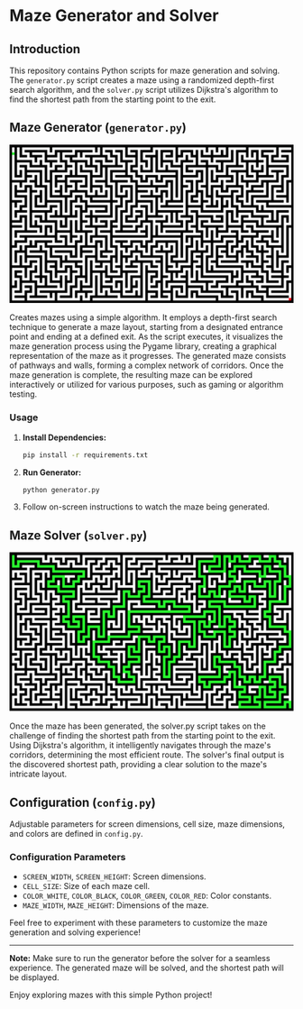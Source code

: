 # Maze Generator and Solver

## Introduction

This repository contains Python scripts for maze generation and solving. The `generator.py` script creates a maze using a randomized depth-first search algorithm, and the `solver.py` script utilizes Dijkstra's algorithm to find the shortest path from the starting point to the exit.

## Maze Generator (`generator.py`)

![Generator Picture](https://github.com/yuriysyt/Maze-Generator-Solver/raw/main/readme_images/Generator.png)

Creates mazes using a simple algorithm. It employs a depth-first search technique to generate a maze layout, starting from a designated entrance point and ending at a defined exit. As the script executes, it visualizes the maze generation process using the Pygame library, creating a graphical representation of the maze as it progresses. The generated maze consists of pathways and walls, forming a complex network of corridors. Once the maze generation is complete, the resulting maze can be explored interactively or utilized for various purposes, such as gaming or algorithm testing.

### Usage

1. **Install Dependencies:**
   ```bash
   pip install -r requirements.txt
   ```

2. **Run Generator:**
   ```bash
   python generator.py
   ```

3. Follow on-screen instructions to watch the maze being generated.

## Maze Solver (`solver.py`)

![Generator Picture](https://github.com/yuriysyt/Maze-Generator-Solver/raw/main/readme_images/Solver.png)

Once the maze has been generated, the solver.py script takes on the challenge of finding the shortest path from the starting point to the exit. Using Dijkstra's algorithm, it intelligently navigates through the maze's corridors, determining the most efficient route. The solver's final output is the discovered shortest path, providing a clear solution to the maze's intricate layout.

## Configuration (`config.py`)

Adjustable parameters for screen dimensions, cell size, maze dimensions, and colors are defined in `config.py`.

### Configuration Parameters

- `SCREEN_WIDTH`, `SCREEN_HEIGHT`: Screen dimensions.
- `CELL_SIZE`: Size of each maze cell.
- `COLOR_WHITE`, `COLOR_BLACK`, `COLOR_GREEN`, `COLOR_RED`: Color constants.
- `MAZE_WIDTH`, `MAZE_HEIGHT`: Dimensions of the maze.

Feel free to experiment with these parameters to customize the maze generation and solving experience!

---

**Note:** Make sure to run the generator before the solver for a seamless experience. The generated maze will be solved, and the shortest path will be displayed.

Enjoy exploring mazes with this simple Python project!